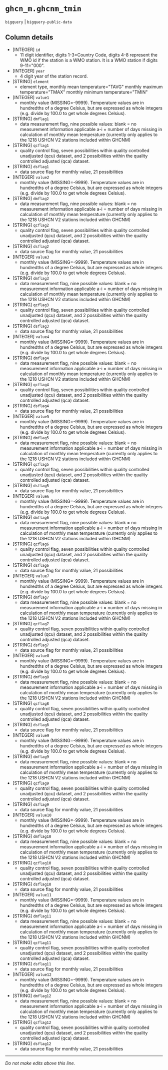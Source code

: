 # `ghcn_m.ghcnm_tmin`
`bigquery` | `bigquery-public-data`

## Column details
* [INTEGER]   `id`
  - 11 digit identifier, digits 1-3=Country Code, digits 4-8 represent the WMO id if the station is a WMO station. It is a WMO station if digits 9-11="000".
* [INTEGER]   `year`
  - 4 digit year of the station record.
* [STRING]    `element`
  - element type, monthly mean temperature="TAVG" monthly maximum temperature="TMAX" monthly minimum temperature="TMIN"
* [INTEGER]   `value1`
  - monthly value (MISSING=-9999).  Temperature values are in hundredths of a degree Celsius, but are expressed as whole integers (e.g. divide by 100.0 to get whole degrees Celsius).
* [STRING]    `dmflag1`
  - data measurement flag, nine possible values: blank = no measurement information applicable a-i = number of days missing in calculation of monthly mean temperature (currently only applies to the 1218 USHCN V2 stations included within GHCNM)
* [STRING]    `qcflag1`
  - quality control flag, seven possibilities within quality controlled unadjusted (qcu) dataset, and 2 possibilities within the quality controlled adjusted (qca) dataset.
* [STRING]    `dsflag1`
  - data source flag for monthly value, 21 possibilities
* [INTEGER]   `value2`
  - monthly value (MISSING=-9999).  Temperature values are in hundredths of a degree Celsius, but are expressed as whole integers (e.g. divide by 100.0 to get whole degrees Celsius).
* [STRING]    `dmflag2`
  - data measurement flag, nine possible values: blank = no measurement information applicable a-i = number of days missing in calculation of monthly mean temperature (currently only applies to the 1218 USHCN V2 stations included within GHCNM)
* [STRING]    `qcflag2`
  - quality control flag, seven possibilities within quality controlled unadjusted (qcu) dataset, and 2 possibilities within the quality controlled adjusted (qca) dataset.
* [STRING]    `dsflag2`
  - data source flag for monthly value, 21 possibilities
* [INTEGER]   `value3`
  - monthly value (MISSING=-9999).  Temperature values are in hundredths of a degree Celsius, but are expressed as whole integers (e.g. divide by 100.0 to get whole degrees Celsius).
* [STRING]    `dmflag3`
  - data measurement flag, nine possible values: blank = no measurement information applicable a-i = number of days missing in calculation of monthly mean temperature (currently only applies to the 1218 USHCN V2 stations included within GHCNM)
* [STRING]    `qcflag3`
  - quality control flag, seven possibilities within quality controlled unadjusted (qcu) dataset, and 2 possibilities within the quality controlled adjusted (qca) dataset.
* [STRING]    `dsflag3`
  - data source flag for monthly value, 21 possibilities
* [INTEGER]   `value4`
  - monthly value (MISSING=-9999).  Temperature values are in hundredths of a degree Celsius, but are expressed as whole integers (e.g. divide by 100.0 to get whole degrees Celsius).
* [STRING]    `dmflag4`
  - data measurement flag, nine possible values: blank = no measurement information applicable a-i = number of days missing in calculation of monthly mean temperature (currently only applies to the 1218 USHCN V2 stations included within GHCNM)
* [STRING]    `qcflag4`
  - quality control flag, seven possibilities within quality controlled unadjusted (qcu) dataset, and 2 possibilities within the quality controlled adjusted (qca) dataset.
* [STRING]    `dsflag4`
  - data source flag for monthly value, 21 possibilities
* [INTEGER]   `value5`
  - monthly value (MISSING=-9999).  Temperature values are in hundredths of a degree Celsius, but are expressed as whole integers (e.g. divide by 100.0 to get whole degrees Celsius).
* [STRING]    `dmflag5`
  - data measurement flag, nine possible values: blank = no measurement information applicable a-i = number of days missing in calculation of monthly mean temperature (currently only applies to the 1218 USHCN V2 stations included within GHCNM)
* [STRING]    `qcflag5`
  - quality control flag, seven possibilities within quality controlled unadjusted (qcu) dataset, and 2 possibilities within the quality controlled adjusted (qca) dataset.
* [STRING]    `dsflag5`
  - data source flag for monthly value, 21 possibilities
* [INTEGER]   `value6`
  - monthly value (MISSING=-9999).  Temperature values are in hundredths of a degree Celsius, but are expressed as whole integers (e.g. divide by 100.0 to get whole degrees Celsius).
* [STRING]    `dmflag6`
  - data measurement flag, nine possible values: blank = no measurement information applicable a-i = number of days missing in calculation of monthly mean temperature (currently only applies to the 1218 USHCN V2 stations included within GHCNM)
* [STRING]    `qcflag6`
  - quality control flag, seven possibilities within quality controlled unadjusted (qcu) dataset, and 2 possibilities within the quality controlled adjusted (qca) dataset.
* [STRING]    `dsflag6`
  - data source flag for monthly value, 21 possibilities
* [INTEGER]   `value7`
  - monthly value (MISSING=-9999).  Temperature values are in hundredths of a degree Celsius, but are expressed as whole integers (e.g. divide by 100.0 to get whole degrees Celsius).
* [STRING]    `dmflag7`
  - data measurement flag, nine possible values: blank = no measurement information applicable a-i = number of days missing in calculation of monthly mean temperature (currently only applies to the 1218 USHCN V2 stations included within GHCNM)
* [STRING]    `qcflag7`
  - quality control flag, seven possibilities within quality controlled unadjusted (qcu) dataset, and 2 possibilities within the quality controlled adjusted (qca) dataset.
* [STRING]    `dsflag7`
  - data source flag for monthly value, 21 possibilities
* [INTEGER]   `value8`
  - monthly value (MISSING=-9999).  Temperature values are in hundredths of a degree Celsius, but are expressed as whole integers (e.g. divide by 100.0 to get whole degrees Celsius).
* [STRING]    `dmflag8`
  - data measurement flag, nine possible values: blank = no measurement information applicable a-i = number of days missing in calculation of monthly mean temperature (currently only applies to the 1218 USHCN V2 stations included within GHCNM)
* [STRING]    `qcflag8`
  - quality control flag, seven possibilities within quality controlled unadjusted (qcu) dataset, and 2 possibilities within the quality controlled adjusted (qca) dataset.
* [STRING]    `dsflag8`
  - data source flag for monthly value, 21 possibilities
* [INTEGER]   `value9`
  - monthly value (MISSING=-9999).  Temperature values are in hundredths of a degree Celsius, but are expressed as whole integers (e.g. divide by 100.0 to get whole degrees Celsius).
* [STRING]    `dmflag9`
  - data measurement flag, nine possible values: blank = no measurement information applicable a-i = number of days missing in calculation of monthly mean temperature (currently only applies to the 1218 USHCN V2 stations included within GHCNM)
* [STRING]    `qcflag9`
  - quality control flag, seven possibilities within quality controlled unadjusted (qcu) dataset, and 2 possibilities within the quality controlled adjusted (qca) dataset.
* [STRING]    `dsflag9`
  - data source flag for monthly value, 21 possibilities
* [INTEGER]   `value10`
  - monthly value (MISSING=-9999).  Temperature values are in hundredths of a degree Celsius, but are expressed as whole integers (e.g. divide by 100.0 to get whole degrees Celsius).
* [STRING]    `dmflag10`
  - data measurement flag, nine possible values: blank = no measurement information applicable a-i = number of days missing in calculation of monthly mean temperature (currently only applies to the 1218 USHCN V2 stations included within GHCNM)
* [STRING]    `qcflag10`
  - quality control flag, seven possibilities within quality controlled unadjusted (qcu) dataset, and 2 possibilities within the quality controlled adjusted (qca) dataset.
* [STRING]    `dsflag10`
  - data source flag for monthly value, 21 possibilities
* [INTEGER]   `value11`
  - monthly value (MISSING=-9999).  Temperature values are in hundredths of a degree Celsius, but are expressed as whole integers (e.g. divide by 100.0 to get whole degrees Celsius).
* [STRING]    `dmflag11`
  - data measurement flag, nine possible values: blank = no measurement information applicable a-i = number of days missing in calculation of monthly mean temperature (currently only applies to the 1218 USHCN V2 stations included within GHCNM)
* [STRING]    `qcflag11`
  - quality control flag, seven possibilities within quality controlled unadjusted (qcu) dataset, and 2 possibilities within the quality controlled adjusted (qca) dataset.
* [STRING]    `dsflag11`
  - data source flag for monthly value, 21 possibilities
* [INTEGER]   `value12`
  - monthly value (MISSING=-9999).  Temperature values are in hundredths of a degree Celsius, but are expressed as whole integers (e.g. divide by 100.0 to get whole degrees Celsius).
* [STRING]    `dmflag12`
  - data measurement flag, nine possible values: blank = no measurement information applicable a-i = number of days missing in calculation of monthly mean temperature (currently only applies to the 1218 USHCN V2 stations included within GHCNM)
* [STRING]    `qcflag12`
  - quality control flag, seven possibilities within quality controlled unadjusted (qcu) dataset, and 2 possibilities within the quality controlled adjusted (qca) dataset.
* [STRING]    `dsflag12`
  - data source flag for monthly value, 21 possibilities

-------------------------------------------------------------------------------
*Do not make edits above this line.*

